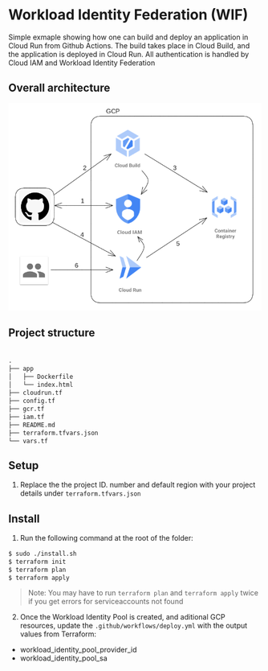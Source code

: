 # Workload Identity Federation (WIF)
Simple exmaple showing how one can build and deploy an application in Cloud Run from Github Actions. The build takes place in Cloud Build, and the application is deployed in Cloud Run. All authentication is handled by Cloud IAM and Workload Identity Federation

## Overall architecture

![](img/0.png)


## Project structure
```

.
├── app
│   ├── Dockerfile
│   └── index.html
├── cloudrun.tf
├── config.tf
├── gcr.tf
├── iam.tf
├── README.md
├── terraform.tfvars.json
└── vars.tf

```

## Setup

1. Replace the the project ID. number and default region with your project details under `terraform.tfvars.json`

## Install

1. Run the following command at the root of the folder:
```shell 
$ sudo ./install.sh
$ terraform init
$ terraform plan
$ terraform apply
```

> Note: You may have to run `terraform plan` and `terraform apply` twice if you get errors for serviceaccounts not found

2. Once the Workload Identity Pool is created, and aditional GCP resources, update the `.github/workflows/deploy.yml` with the output values from Terraform:

* workload_identity_pool_provider_id
* workload_identity_pool_sa



